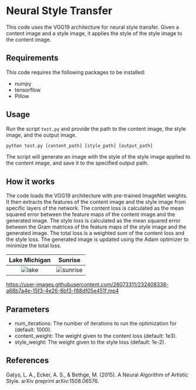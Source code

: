 # Neural Style Transfer

This code uses the VGG19 architecture for neural style transfer. Given a content image and a style image, it applies the style of the style image to the content image.

## Requirements

This code requires the following packages to be installed:

- numpy
- tensorflow
- Pillow

## Usage

Run the script `test.py` and provide the path to the content image, the style image, and the output image.

```python
python test.py [content_path] [style_path] [output_path]
```

The script will generate an image with the style of the style image applied to the content image, and save it to the specified output path.

## How it works

The code loads the VGG19 architecture with pre-trained ImageNet weights. It then extracts the features of the content image and the style image from specific layers of the network. The content loss is calculated as the mean squared error between the feature maps of the content image and the generated image. The style loss is calculated as the mean squared error between the Gram matrices of the feature maps of the style image and the generated image. The total loss is a weighted sum of the content loss and the style loss. The generated image is updated using the Adam optimizer to minimize the total loss.

Lake Michigan              |  Sunrise
:-------------------------:|:-------------------------:
![lake](https://user-images.githubusercontent.com/26073311/232409439-26d31f0d-036a-4df3-be2c-aa055425eec2.jpeg) |  ![sunrise](https://user-images.githubusercontent.com/26073311/232409577-dc08a2e5-0df1-43c5-855b-0427c0193921.jpeg)



https://user-images.githubusercontent.com/26073311/232408336-a68b7a4e-15f3-4e26-8bf3-f88df05e451f.mp4



## Parameters
* num_iterations: The number of iterations to run the optimization for (default: 1000).
* content_weight: The weight given to the content loss (default: 1e3).
* style_weight: The weight given to the style loss (default: 1e-2).

## References
Gatys, L. A., Ecker, A. S., & Bethge, M. (2015). A Neural Algorithm of Artistic Style. arXiv preprint arXiv:1508.06576.
